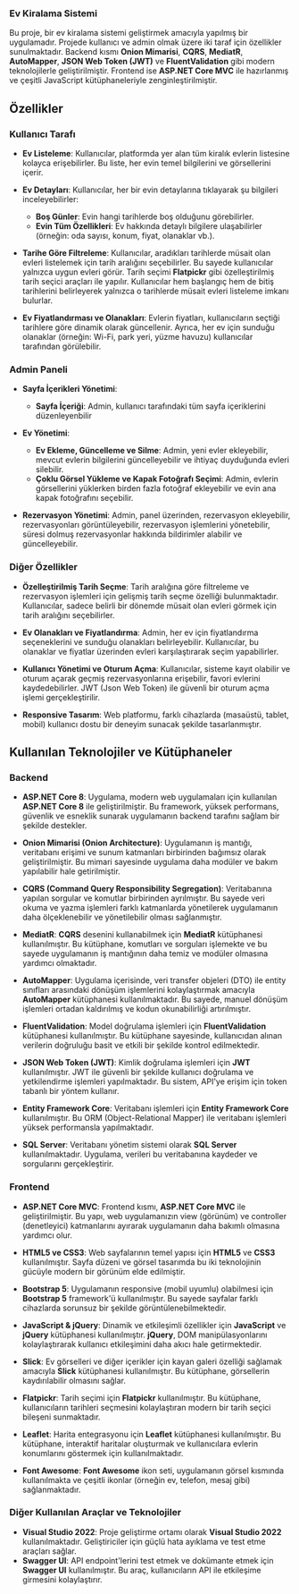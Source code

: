 ### Ev Kiralama Sistemi

Bu proje, bir ev kiralama sistemi geliştirmek amacıyla yapılmış bir uygulamadır. Projede kullanıcı ve admin olmak üzere iki taraf için özellikler sunulmaktadır. Backend kısmı **Onion Mimarisi**, **CQRS**, **MediatR**, **AutoMapper**, **JSON Web Token (JWT)** ve **FluentValidation** gibi modern teknolojilerle geliştirilmiştir. Frontend ise **ASP.NET Core MVC** ile hazırlanmış ve çeşitli JavaScript kütüphaneleriyle zenginleştirilmiştir.

## Özellikler

### Kullanıcı Tarafı

- **Ev Listeleme**: Kullanıcılar, platformda yer alan tüm kiralık evlerin listesine kolayca erişebilirler. Bu liste, her evin temel bilgilerini ve görsellerini içerir.

- **Ev Detayları**: Kullanıcılar, her bir evin detaylarına tıklayarak şu bilgileri inceleyebilirler:

  - **Boş Günler**: Evin hangi tarihlerde boş olduğunu görebilirler.
  - **Evin Tüm Özellikleri**: Ev hakkında detaylı bilgilere ulaşabilirler (örneğin: oda sayısı, konum, fiyat, olanaklar vb.).

- **Tarihe Göre Filtreleme**: Kullanıcılar, aradıkları tarihlerde müsait olan evleri listelemek için tarih aralığını seçebilirler. Bu sayede kullanıcılar yalnızca uygun evleri görür. Tarih seçimi **Flatpickr** gibi özelleştirilmiş tarih seçici araçları ile yapılır. Kullanıcılar hem başlangıç hem de bitiş tarihlerini belirleyerek yalnızca o tarihlerde müsait evleri listeleme imkanı bulurlar.

- **Ev Fiyatlandırması ve Olanakları**: Evlerin fiyatları, kullanıcıların seçtiği tarihlere göre dinamik olarak güncellenir. Ayrıca, her ev için sunduğu olanaklar (örneğin: Wi-Fi, park yeri, yüzme havuzu) kullanıcılar tarafından görülebilir.

### Admin Paneli

- **Sayfa İçerikleri Yönetimi**:

  - **Sayfa İçeriği**: Admin, kullanıcı tarafındaki tüm sayfa içeriklerini düzenleyenbilir

- **Ev Yönetimi**:
  - **Ev Ekleme, Güncelleme ve Silme**: Admin, yeni evler ekleyebilir, mevcut evlerin bilgilerini güncelleyebilir ve ihtiyaç duyduğunda evleri silebilir.
  - **Çoklu Görsel Yükleme ve Kapak Fotoğrafı Seçimi**: Admin, evlerin görsellerini yüklerken birden fazla fotoğraf ekleyebilir ve evin ana kapak fotoğrafını seçebilir.
- **Rezervasyon Yönetimi**: Admin, panel üzerinden, rezervasyon ekleyebilir, rezervasyonları görüntüleyebilir, rezervasyon işlemlerini yönetebilir, süresi dolmuş rezervasyonlar hakkında bildirimler alabilir ve güncelleyebilir.

### Diğer Özellikler

- **Özelleştirilmiş Tarih Seçme**: Tarih aralığına göre filtreleme ve rezervasyon işlemleri için gelişmiş tarih seçme özelliği bulunmaktadır. Kullanıcılar, sadece belirli bir dönemde müsait olan evleri görmek için tarih aralığını seçebilirler.

- **Ev Olanakları ve Fiyatlandırma**: Admin, her ev için fiyatlandırma seçeneklerini ve sunduğu olanakları belirleyebilir. Kullanıcılar, bu olanaklar ve fiyatlar üzerinden evleri karşılaştırarak seçim yapabilirler.

- **Kullanıcı Yönetimi ve Oturum Açma**: Kullanıcılar, sisteme kayıt olabilir ve oturum açarak geçmiş rezervasyonlarına erişebilir, favori evlerini kaydedebilirler. JWT (Json Web Token) ile güvenli bir oturum açma işlemi gerçekleştirilir.

- **Responsive Tasarım**: Web platformu, farklı cihazlarda (masaüstü, tablet, mobil) kullanıcı dostu bir deneyim sunacak şekilde tasarlanmıştır.

## Kullanılan Teknolojiler ve Kütüphaneler

### **Backend**

- **ASP.NET Core 8**: Uygulama, modern web uygulamaları için kullanılan **ASP.NET Core 8** ile geliştirilmiştir. Bu framework, yüksek performans, güvenlik ve esneklik sunarak uygulamanın backend tarafını sağlam bir şekilde destekler.
- **Onion Mimarisi (Onion Architecture)**: Uygulamanın iş mantığı, veritabanı erişimi ve sunum katmanları birbirinden bağımsız olarak geliştirilmiştir. Bu mimari sayesinde uygulama daha modüler ve bakım yapılabilir hale getirilmiştir.

- **CQRS (Command Query Responsibility Segregation)**: Veritabanına yapılan sorgular ve komutlar birbirinden ayrılmıştır. Bu sayede veri okuma ve yazma işlemleri farklı katmanlarda yönetilerek uygulamanın daha ölçeklenebilir ve yönetilebilir olması sağlanmıştır.

- **MediatR**: **CQRS** desenini kullanabilmek için **MediatR** kütüphanesi kullanılmıştır. Bu kütüphane, komutları ve sorguları işlemekte ve bu sayede uygulamanın iş mantığının daha temiz ve modüler olmasına yardımcı olmaktadır.

- **AutoMapper**: Uygulama içerisinde, veri transfer objeleri (DTO) ile entity sınıfları arasındaki dönüşüm işlemlerini kolaylaştırmak amacıyla **AutoMapper** kütüphanesi kullanılmaktadır. Bu sayede, manuel dönüşüm işlemleri ortadan kaldırılmış ve kodun okunabilirliği artırılmıştır.

- **FluentValidation**: Model doğrulama işlemleri için **FluentValidation** kütüphanesi kullanılmıştır. Bu kütüphane sayesinde, kullanıcıdan alınan verilerin doğruluğu basit ve etkili bir şekilde kontrol edilmektedir.

- **JSON Web Token (JWT)**: Kimlik doğrulama işlemleri için **JWT** kullanılmıştır. JWT ile güvenli bir şekilde kullanıcı doğrulama ve yetkilendirme işlemleri yapılmaktadır. Bu sistem, API'ye erişim için token tabanlı bir yöntem kullanır.

- **Entity Framework Core**: Veritabanı işlemleri için **Entity Framework Core** kullanılmıştır. Bu ORM (Object-Relational Mapper) ile veritabanı işlemleri yüksek performansla yapılmaktadır.

- **SQL Server**: Veritabanı yönetim sistemi olarak **SQL Server** kullanılmaktadır. Uygulama, verileri bu veritabanına kaydeder ve sorgularını gerçekleştirir.

### **Frontend**

- **ASP.NET Core MVC**: Frontend kısmı, **ASP.NET Core MVC** ile geliştirilmiştir. Bu yapı, web uygulamanızın view (görünüm) ve controller (denetleyici) katmanlarını ayırarak uygulamanın daha bakımlı olmasına yardımcı olur.

- **HTML5 ve CSS3**: Web sayfalarının temel yapısı için **HTML5** ve **CSS3** kullanılmıştır. Sayfa düzeni ve görsel tasarımda bu iki teknolojinin gücüyle modern bir görünüm elde edilmiştir.

- **Bootstrap 5**: Uygulamanın responsive (mobil uyumlu) olabilmesi için **Bootstrap 5** framework'ü kullanılmıştır. Bu sayede sayfalar farklı cihazlarda sorunsuz bir şekilde görüntülenebilmektedir.

- **JavaScript & jQuery**: Dinamik ve etkileşimli özellikler için **JavaScript** ve **jQuery** kütüphanesi kullanılmıştır. **jQuery**, DOM manipülasyonlarını kolaylaştırarak kullanıcı etkileşimini daha akıcı hale getirmektedir.

- **Slick**: Ev görselleri ve diğer içerikler için kayan galeri özelliği sağlamak amacıyla **Slick** kütüphanesi kullanılmıştır. Bu kütüphane, görsellerin kaydırılabilir olmasını sağlar.

- **Flatpickr**: Tarih seçimi için **Flatpickr** kullanılmıştır. Bu kütüphane, kullanıcıların tarihleri seçmesini kolaylaştıran modern bir tarih seçici bileşeni sunmaktadır.

- **Leaflet**: Harita entegrasyonu için **Leaflet** kütüphanesi kullanılmıştır. Bu kütüphane, interaktif haritalar oluşturmak ve kullanıcılara evlerin konumlarını göstermek için kullanılmaktadır.

- **Font Awesome**: **Font Awesome** ikon seti, uygulamanın görsel kısmında kullanılmakta ve çeşitli ikonlar (örneğin ev, telefon, mesaj gibi) sağlanmaktadır.

### **Diğer Kullanılan Araçlar ve Teknolojiler**

- **Visual Studio 2022**: Proje geliştirme ortamı olarak **Visual Studio 2022** kullanılmaktadır. Geliştiriciler için güçlü hata ayıklama ve test etme araçları sağlar.
- **Swagger UI**: API endpoint'lerini test etmek ve dokümante etmek için **Swagger UI** kullanılmıştır. Bu araç, kullanıcıların API ile etkileşime girmesini kolaylaştırır.
